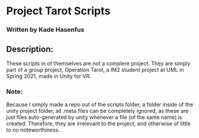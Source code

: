 
# Project Tarot Scripts
### Written by Kade Hasenfus

## Description:
These scripts in of themselves are not a complere project.
They are simply part of a group project, Operation Tarot, a IM2 student project at UML in Spring 2021, made in Unity for VR.

### Note:
Because I simply made a repo out of the scripts folder, a folder inside of the unity project folder,
all .meta files can be completely ignored, as these are just files auto-generated by unity whenever a file (of the same name) is created.
Therefore, they are irrelevant to the project, and otherwise of little to no noteworthiness.
